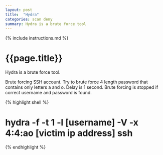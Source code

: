 ```yaml
---
layout: post
title:  "Hydra"
categories: scan deny
summary: Hydra is a brute force tool
---
```


{% include instructions.md %}

# {{page.title}}
Hydra is a brute force tool.

Brute forcing SSH account. Try to brute force 4 length password that contains only letters a and o. Delay is 1 second. Brute forcing is stopped if correct username and password is found.

{% highlight shell %}
# hydra -f -t 1 -l [username] -V -x 4:4:ao [victim ip address] ssh
{% endhighlight %}
